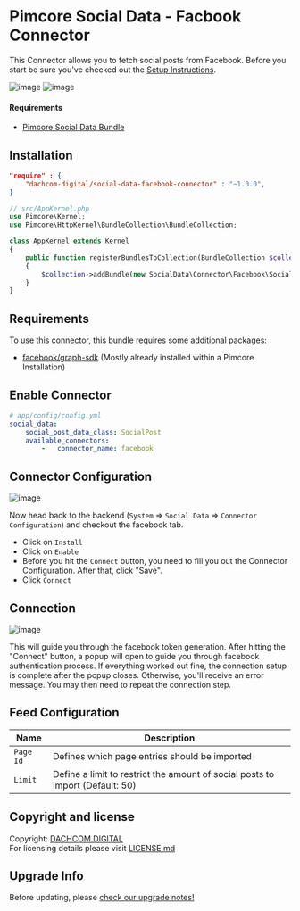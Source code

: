 # Pimcore Social Data - Facbook Connector

This Connector allows you to fetch social posts from Facebook. 
Before you start be sure you've checked out the [Setup Instructions](../00_Setup.md).

![image](https://user-images.githubusercontent.com/700119/94448014-bce31980-01aa-11eb-8869-e38bde73d253.png)
![image](https://user-images.githubusercontent.com/700119/94452916-5f51cb80-01b0-11eb-86b2-026d8b7ef6f7.png)

#### Requirements
* [Pimcore Social Data Bundle](https://github.com/dachcom-digital/pimcore-social-data)

## Installation

```json
"require" : {
    "dachcom-digital/social-data-facebook-connector" : "~1.0.0",
}
```

```php
// src/AppKernel.php
use Pimcore\Kernel;
use Pimcore\HttpKernel\BundleCollection\BundleCollection;

class AppKernel extends Kernel
{
    public function registerBundlesToCollection(BundleCollection $collection)
    {
        $collection->addBundle(new SocialData\Connector\Facebook\SocialDataFacebookConnectorBundle());
    }
}
```

## Requirements
To use this connector, this bundle requires some additional packages:
- [facebook/graph-sdk](https://github.com/facebookarchive/php-graph-sdk/blob/5.x/README.md) (Mostly already installed within a Pimcore Installation)

## Enable Connector

```yaml
# app/config/config.yml
social_data:
    social_post_data_class: SocialPost
    available_connectors:
        -   connector_name: facebook
```

## Connector Configuration
![image](https://user-images.githubusercontent.com/700119/94451768-164d4780-01af-11eb-9e52-3132ea02d714.png)

Now head back to the backend (`System` => `Social Data` => `Connector Configuration`) and checkout the facebook tab.
- Click on `Install`
- Click on `Enable`
- Before you hit the `Connect` button, you need to fill you out the Connector Configuration. After that, click "Save".
- Click `Connect`
  
## Connection
![image](https://user-images.githubusercontent.com/700119/79236998-f37fde80-7e6d-11ea-8b94-7bc015f50be0.png)

This will guide you through the facebook token generation. 
After hitting the "Connect" button, a popup will open to guide you through facebook authentication process. 
If everything worked out fine, the connection setup is complete after the popup closes.
Otherwise, you'll receive an error message. You may then need to repeat the connection step.

## Feed Configuration

| Name | Description
|------|----------------------|
| `Page Id` | Defines which page entries should be imported |
| `Limit` | Define a limit to restrict the amount of social posts to import (Default: 50) |

## Copyright and license
Copyright: [DACHCOM.DIGITAL](http://dachcom-digital.ch)  
For licensing details please visit [LICENSE.md](LICENSE.md)  

## Upgrade Info
Before updating, please [check our upgrade notes!](UPGRADE.md)
